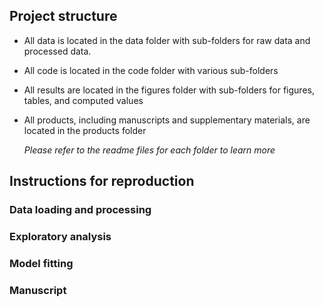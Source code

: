 ## Project structure

-   All data is located in the data folder with sub-folders for raw data and processed data.

-   All code is located in the code folder with various sub-folders

-   All results are located in the figures folder with sub-folders for figures, tables, and computed values

-   All products, including manuscripts and supplementary materials, are located in the products folder

    *Please refer to the readme files for each folder to learn more*

## Instructions for reproduction

### Data loading and processing

### Exploratory analysis

### Model fitting

### Manuscript
